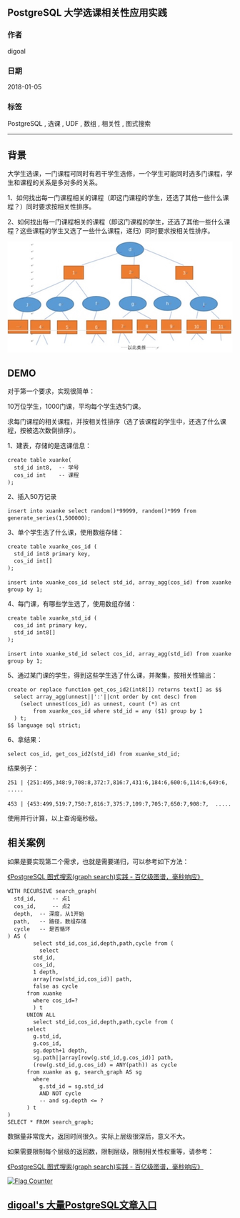 ## PostgreSQL 大学选课相关性应用实践  
                              
### 作者                              
digoal                              
                              
### 日期                              
2018-01-05                             
                              
### 标签                              
PostgreSQL , 选课 , UDF , 数组 , 相关性 , 图式搜索     
                              
----                              
                              
## 背景    
大学生选课，一门课程可同时有若干学生选修，一个学生可能同时选多门课程，学生和课程的关系是多对多的关系。  
  
1、如何找出每一门课程相关的课程（即这门课程的学生，还选了其他一些什么课程？）同时要求按相关性排序。  
  
2、如何找出每一门课程相关的课程（即这门课程的学生，还选了其他一些什么课程？这些课程的学生又选了一些什么课程，递归）同时要求按相关性排序。  
  
![pic](20180105_02_pic_001.jpg)  
  
## DEMO  
对于第一个要求，实现很简单：  
  
10万位学生，1000门课，平均每个学生选5门课。  
  
求每门课程的相关课程，并按相关性排序（选了该课程的学生中，还选了什么课程，按被选次数倒排序）。  
  
1、建表，存储的是选课信息：  
  
```  
create table xuanke(  
  std_id int8,  -- 学号  
  cos_id int    -- 课程  
);  
```  
  
2、插入50万记录  
  
```  
insert into xuanke select random()*99999, random()*999 from generate_series(1,500000);  
```  
  
3、单个学生选了什么课，使用数组存储：  
  
```  
create table xuanke_cos_id (  
  std_id int8 primary key,  
  cos_id int[]  
);  
  
insert into xuanke_cos_id select std_id, array_agg(cos_id) from xuanke group by 1;  
```  
  
4、每门课，有哪些学生选了，使用数组存储：  
  
```  
create table xuanke_std_id (  
  cos_id int primary key,   
  std_id int8[]   
);  
  
insert into xuanke_std_id select cos_id, array_agg(std_id) from xuanke group by 1;  
```  
  
5、通过某门课的学生，得到这些学生选了什么课，并聚集，按相关性输出：  
  
```  
create or replace function get_cos_id2(int8[]) returns text[] as $$  
  select array_agg(unnest||':'||cnt order by cnt desc) from 
    (select unnest(cos_id) as unnest, count (*) as cnt 
        from xuanke_cos_id where std_id = any ($1) group by 1
  ) t;  
$$ language sql strict;    
```  
  
6、拿结果：  
  
```  
select cos_id, get_cos_id2(std_id) from xuanke_std_id;   
```  
  
结果例子：  
  
```  
251 | {251:495,348:9,708:8,372:7,816:7,431:6,184:6,600:6,114:6,649:6, .....  
  
453 | {453:499,519:7,750:7,816:7,375:7,109:7,705:7,650:7,908:7,  .....  
```  
  
使用并行计算，以上查询毫秒级。  
  
## 相关案例  
如果是要实现第二个需求，也就是需要递归，可以参考如下方法：  
  
[《PostgreSQL 图式搜索(graph search)实践 - 百亿级图谱，毫秒响应》](../201801/20180102_04.md)    
  
```  
WITH RECURSIVE search_graph(      
  std_id,     -- 点1      
  cos_id,     -- 点2      
  depth,  -- 深度，从1开始      
  path,   -- 路径，数组存储      
  cycle   -- 是否循环      
) AS (      
        select std_id,cos_id,depth,path,cycle from (      
          select   
	    std_id,  
	    cos_id,  
	    1 depth,  
	    array[row(std_id,cos_id)] path,   
	    false as cycle   
	  from xuanke   
	    where cos_id=?  
        ) t      
      UNION ALL      
        select std_id,cos_id,depth,path,cycle from (      
	  select   
	    g.std_id,  
	    g.cos_id,  
	    sg.depth+1 depth,  
	    sg.path||array[row(g.std_id,g.cos_id)] path,   
	    (row(g.std_id,g.cos_id) = ANY(path)) as cycle   
	  from xuanke as g, search_graph AS sg   
	    where   
	      g.std_id = sg.std_id  
	      AND NOT cycle  
	      -- and sg.depth <= ?  
	  ) t  
)  
SELECT * FROM search_graph;   
```  
  
数据量非常庞大，返回时间很久。实际上层级很深后，意义不大。  
  
如果需要限制每个层级的返回数，限制层级，限制相关性权重等，请参考：  
  
[《PostgreSQL 图式搜索(graph search)实践 - 百亿级图谱，毫秒响应》](../201801/20180102_04.md)    
  
<a rel="nofollow" href="http://info.flagcounter.com/h9V1"  ><img src="http://s03.flagcounter.com/count/h9V1/bg_FFFFFF/txt_000000/border_CCCCCC/columns_2/maxflags_12/viewers_0/labels_0/pageviews_0/flags_0/"  alt="Flag Counter"  border="0"  ></a>  
  
  
  
  
  
  
## [digoal's 大量PostgreSQL文章入口](https://github.com/digoal/blog/blob/master/README.md "22709685feb7cab07d30f30387f0a9ae")
  
